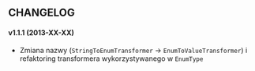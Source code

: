 ## CHANGELOG ##

#### v1.1.1 (2013-XX-XX) ####
- Zmiana nazwy (`StringToEnumTransformer` -> `EnumToValueTransformer`) i refaktoring transformera wykorzystywanego w `EnumType`

